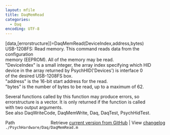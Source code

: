 ```yaml
---
layout: mfile
title: DaqMemRead
categories:
  - Daq
encoding: UTF-8
---
```


[data,[errorstructure]]=DaqMemRead(DeviceIndex,address,bytes)  
USB-1208FS: Read memory. This command reads data from the configuration  
memory (EEPROM).  All of the memory may be read.  
"DeviceIndex" is a small integer, the array index specifying which HID  
      device in the array returned by PsychHID('Devices') is interface 0  
      of the desired USB-1208FS box.  
"address" is the 16-bit start address for the read.  
"bytes" is the number of bytes to be read, up to a maximum of 62.  

Several functions called by this function may produce errors, so  
errorstructure is a vector.  It is only returned if the function is called  
with two output arguments.  
See also DaqWriteCode, DaqMemWrite, Daq, DaqTest, PsychHidTest.  


<div class="code_header" style="text-align:right;">
  <span style="float:left;">Path&nbsp;&nbsp;</span> <span class="counter">Retrieve <a href=
  "https://raw.github.com/Psychtoolbox-3/Psychtoolbox-3/beta/./PsychHardware/Daq/DaqMemRead.m">current version from GitHub</a> | View <a href=
  "https://github.com/Psychtoolbox-3/Psychtoolbox-3/commits/beta/./PsychHardware/Daq/DaqMemRead.m">changelog</a></span>
</div>
<div class="code">
  <code>./PsychHardware/Daq/DaqMemRead.m</code>
</div>
